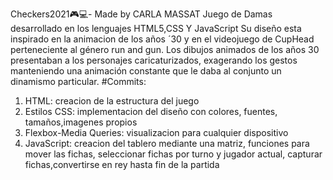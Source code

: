 Checkers2021🎮💻- Made by CARLA MASSAT
Juego de Damas desarrollado en los lenguajes HTML5,CSS Y JavaScript Su diseño esta inspirado en la animacion de los años ´30 y en el videojuego de CupHead perteneciente al género run and gun. Los dibujos animados de los años 30 presentaban a los personajes caricaturizados, exagerando los gestos manteniendo una animación constante que le daba al conjunto un dinamismo particular.
#Commits:
1.	HTML: creacion de la estructura del juego
2.	Estilos CSS: implementacion del diseño con colores, fuentes, tamaños,imagenes propios
3.	Flexbox-Media Queries: visualizacion para cualquier dispositivo
4.	JavaScript: creacion del tablero mediante una matriz, 
funciones para mover las fichas,
seleccionar fichas por turno y jugador actual, 
capturar fichas,convertirse en rey hasta fin de la partida

